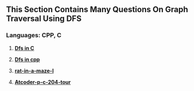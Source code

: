 ## This Section Contains Many Questions On Graph Traversal Using DFS

### Languages: CPP, C


1. **[Dfs in C](https://github.com/mostlovedpotato/cpp/blob/master/Algorithms/DFS/adj-list-c.md)**

2. **[Dfs in cpp](https://github.com/mostlovedpotato/cpp/blob/master/Algorithms/DFS/dfs_main_cpp.md)**

3. **[rat-in-a-maze-I](https://github.com/mostlovedpotato/cpp/blob/master/Algorithms/DFS/rat-in-a-maze-I.md)**

4. **[Atcoder-p-c-204-tour](https://github.com/mostlovedpotato/cpp/blob/master/Algorithms/DFS/q-c-tour-contest-abc-204-atcoder.md)**
